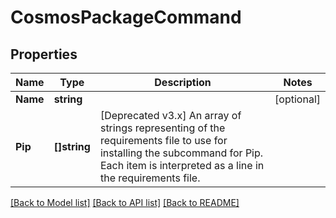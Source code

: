 # CosmosPackageCommand

## Properties

Name | Type | Description | Notes
------------ | ------------- | ------------- | -------------
**Name** | **string** |  | [optional] 
**Pip** | **[]string** | [Deprecated v3.x] An array of strings representing of the requirements file to use for installing the subcommand for Pip. Each item is interpreted as a line in the requirements file. | 

[[Back to Model list]](../README.md#documentation-for-models) [[Back to API list]](../README.md#documentation-for-api-endpoints) [[Back to README]](../README.md)


